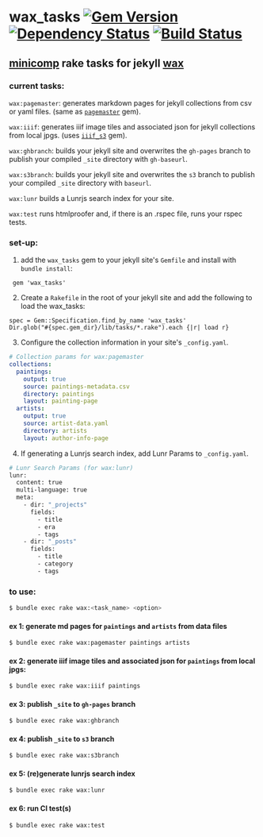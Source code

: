 # wax_tasks [![Gem Version](https://badge.fury.io/rb/wax_tasks.svg)](https://badge.fury.io/rb/wax_tasks) [![Dependency Status](https://gemnasium.com/badges/github.com/mnyrop/wax_tasks.svg)](https://gemnasium.com/github.com/mnyrop/wax_tasks) [![Build Status](https://travis-ci.org/mnyrop/wax_tasks.svg?branch=rubocop)](https://travis-ci.org/mnyrop/wax_tasks)

## [minicomp](https://github.com/minicomp) rake tasks for jekyll [wax](https://minicomp.github.io/wax)

### current tasks:

`wax:pagemaster`: generates markdown pages for jekyll collections from csv or yaml files. (same as [`pagemaster`](https://github.com/mnyrop/pagemaster) gem).

`wax:iiif`: generates iiif image tiles and associated json for jekyll collections from local jpgs. (uses [`iiif_s3`](https://github.com/cmoa/iiif_s3) gem).

`wax:ghbranch`: builds your jekyll site and overwrites the `gh-pages` branch to publish your compiled `_site` directory with `gh-baseurl`.

`wax:s3branch`: builds your jekyll site and overwrites the `s3` branch to publish your compiled `_site` directory with `baseurl`.

`wax:lunr` builds a Lunrjs search index for your site.

`wax:test` runs htmlproofer and, if there is an .rspec file, runs your rspec tests.


### set-up:
1. add the `wax_tasks` gem to your jekyll site's `Gemfile` and install with `bundle install`:
```
 gem 'wax_tasks'
```
2. Create a `Rakefile` in the root of your jekyll site and add the following to load the wax_tasks:
```
spec = Gem::Specification.find_by_name 'wax_tasks'
Dir.glob("#{spec.gem_dir}/lib/tasks/*.rake").each {|r| load r}
```
3. Configure the collection information in your site's `_config.yaml`.
```yaml
# Collection params for wax:pagemaster
collections:
  paintings:
    output: true
    source: paintings-metadata.csv
    directory: paintings
    layout: painting-page
  artists:
    output: true
    source: artist-data.yaml
    directory: artists
    layout: author-info-page
```
4. If generating a Lunrjs search index, add Lunr Params to `_config.yaml`.
```bash
# Lunr Search Params (for wax:lunr)
lunr:
  content: true
  multi-language: true
  meta:
    - dir: "_projects"
      fields:
        - title
        - era
        - tags
    - dir: "_posts"
      fields:
        - title
        - category
        - tags
```
### to use:
```bash
$ bundle exec rake wax:<task_name> <option>
```
#### ex 1: generate md pages for `paintings` and `artists` from data files
```bash
$ bundle exec rake wax:pagemaster paintings artists
```
#### ex 2: generate iiif image tiles and associated json for `paintings` from local jpgs:
```bash
$ bundle exec rake wax:iiif paintings
```
#### ex 3: publish `_site` to `gh-pages` branch
```bash
$ bundle exec rake wax:ghbranch
```
#### ex 4: publish `_site` to `s3` branch
```bash
$ bundle exec rake wax:s3branch
```
#### ex 5: (re)generate lunrjs search index
```bash
$ bundle exec rake wax:lunr
```
#### ex 6: run CI test(s)
```bash
$ bundle exec rake wax:test
```
